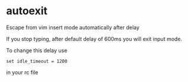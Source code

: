 # autoexit
Escape from vim insert mode automatically after delay

If you stop typing, after default delay of 600ms you will exit input mode.

To change this delay use
```
set idle_timeout = 1200
```
in your rc file
